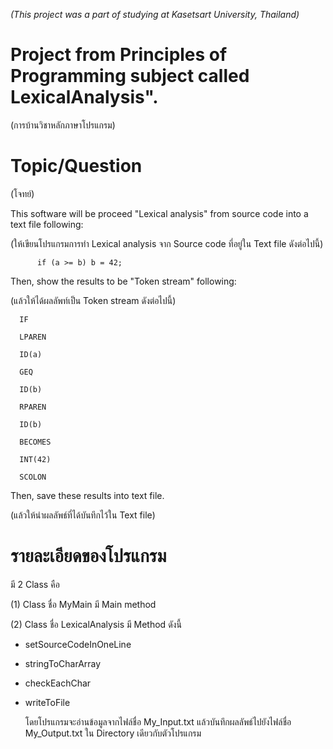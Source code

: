 *(This project was a part of studying at Kasetsart University, Thailand)*

# Project from Principles of Programming subject called LexicalAnalysis".
(การบ้านวิชาหลักภาษาโปรแกรม)

# Topic/Question 
(โจทย์)

This software will be proceed "Lexical analysis" from source code into a text file following:

(ให้เขียนโปรแกรมการทำ Lexical analysis จาก Source code ที่อยู่ใน Text file ดังต่อไปนี้)

 	      if (a >= b) b = 42;
        
Then, show the results to be "Token stream" following:

(แล้วให้ได้ผลลัพท์เป็น Token stream ดังต่อไปนี้)

      IF
      
      LPAREN
      
      ID(a)
      
      GEQ
      
      ID(b)
      
      RPAREN
      
      ID(b)
      
      BECOMES
      
      INT(42)
      
      SCOLON
      
      
   
Then, save these results into text file.

(แล้วให้นำผลลัพธ์ที่ได้บันทึกไว้ใน Text file)

# รายละเอียดของโปรแกรม

มี 2 Class คือ

(1)	Class ชื่อ MyMain
มี Main method

(2)	Class ชื่อ LexicalAnalysis
มี Method ดังนี้
-	setSourceCodeInOneLine
-	stringToCharArray
-	checkEachChar
-	writeToFile
       
      โดยโปรแกรมจะอ่านข้อมูลจากไฟล์ชื่อ My_Input.txt แล้วบันทึกผลลัพธ์ไปยังไฟล์ชื่อ My_Output.txt ใน Directory เดียวกับตัวโปรแกรม
